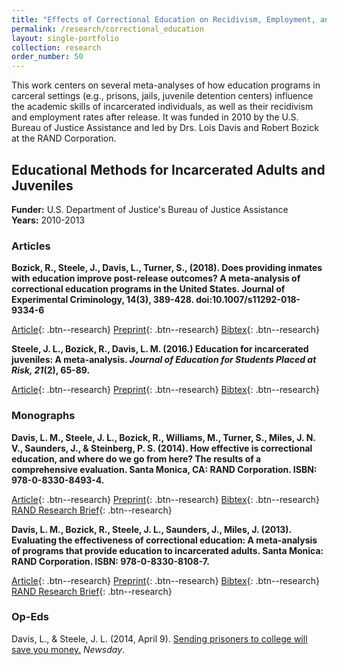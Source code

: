 ```yaml
---
title: "Effects of Correctional Education on Recidivism, Employment, and Academic Skills"
permalink: /research/correctional_education
layout: single-portfolio
collection: research
order_number: 50
---
```


This work centers on several meta-analyses of how education programs in carceral settings (e.g., prisons, jails, juvenile detention centers) influence
the academic skills of incarcerated individuals, as well as their recidivism and employment rates after release. It was funded in 2010 by the U.S. Bureau 
of Justice Assistance and led by Drs. Lois Davis and Robert Bozick at the RAND Corporation.

## Educational Methods for Incarcerated Adults and Juveniles  
**Funder:** U.S. Department of Justice's Bureau of Justice Assistance  
**Years:** 2010-2013  

### Articles
**Bozick, R., Steele, J., Davis, L., Turner, S., (2018). Does providing inmates with education improve post-release outcomes? A meta-analysis of correctional
 education programs in the United States. Journal of Experimental Criminology, 14(3), 389-428. doi:10.1007/s11292-018-9334-6**  

[Article](){: .btn--research} 
[Preprint](){: .btn--research} 
[Bibtex](){: .btn--research}  


**Steele, J. L., Bozick, R., Davis, L. M. (2016.) Education for incarcerated juveniles: A meta-analysis. *Journal of Education for Students Placed at Risk, 21*(2), 65-89.**  

[Article](){: .btn--research} 
[Preprint](){: .btn--research} 
[Bibtex](){: .btn--research}  

### Monographs
**Davis, L. M., Steele, J. L., Bozick, R., Williams, M., Turner, S., Miles, J. N. V., Saunders, J., & Steinberg, P. S. (2014). How effective is correctional education, and where do we go from here? The results of a comprehensive evaluation. Santa Monica, CA: RAND Corporation. ISBN: 978-0-8330-8493-4.**  

[Article](){: .btn--research} 
[Preprint](){: .btn--research} 
[Bibtex](){: .btn--research} 
[RAND Research Brief](){: .btn--research}  


**Davis, L. M., Bozick, R., Steele, J. L., Saunders, J., Miles, J. (2013). Evaluating the effectiveness of correctional education: A meta-analysis of programs that provide education to incarcerated adults. Santa Monica: RAND Corporation. ISBN: 978-0-8330-8108-7.**  

[Article](){: .btn--research} 
[Preprint](){: .btn--research} 
[Bibtex](){: .btn--research} 
[RAND Research Brief](){: .btn--research}  


### Op-Eds
Davis, L., & Steele, J. L. (2014, April 9). [Sending prisoners to college will save you money.](http://www.newsday.com/opinion/oped/sending-prisoners-to-college-will-save-you-money-lois-davis-and-jennifer-steele-1.7658934) *Newsday*.
